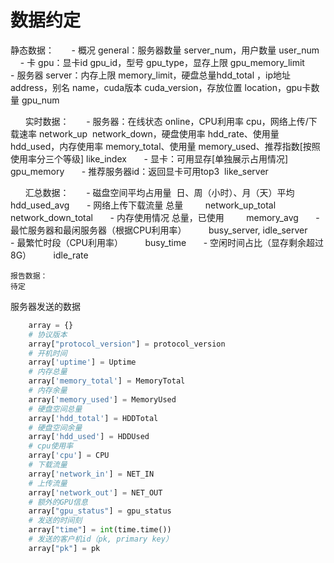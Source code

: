 # 数据约定

静态数据：
      - 概况 general：服务器数量 server_num，用户数量 user_num
      - 卡 gpu：显卡id gpu_id，型号 gpu_type，显存上限 gpu_memory_limit
      - 服务器 server：内存上限 memory_limit，硬盘总量hdd_total ，ip地址 address，别名 name，cuda版本 cuda_version，存放位置 location，gpu卡数量 gpu_num

      实时数据：
      - 服务器：在线状态 online，CPU利用率 cpu，网络上传/下载速率 network_up  network_down，硬盘使用率 hdd_rate、使用量 hdd_used，内存使用率 memory_total、使用量 memory_used、推荐指数[按照使用率分三个等级] like_index
      - 显卡：可用显存[单独展示占用情况] gpu_memory
      - 推荐服务器id：返回显卡可用top3  like_server

      汇总数据：
      - 磁盘空间平均占用量  日、周（小时）、月（天）平均  
        hdd_used_avg
      - 网络上传下载流量 总量 
        network_up_total
        network_down_total
      - 内存使用情况 总量，已使用 
        memory_avg
      - 最忙服务器和最闲服务器（根据CPU利用率）
        busy_server, idle_server
      - 最繁忙时段（CPU利用率）
        busy_time
      - 空闲时间占比（显存剩余超过8G）
        idle_rate

    报告数据：
    待定
服务器发送的数据
```python
    array = {}
    # 协议版本
    array["protocol_version"] = protocol_version
    # 开机时间
    array['uptime'] = Uptime
    # 内存总量
    array['memory_total'] = MemoryTotal
    # 内存余量
    array['memory_used'] = MemoryUsed
    # 硬盘空间总量
    array['hdd_total'] = HDDTotal
    # 硬盘空间余量
    array['hdd_used'] = HDDUsed
    # cpu使用率
    array['cpu'] = CPU
    # 下载流量
    array['network_in'] = NET_IN
    # 上传流量
    array['network_out'] = NET_OUT
    # 额外的GPU信息
    array["gpu_status"] = gpu_status
    # 发送的时间刻
    array["time"] = int(time.time())
    # 发送的客户机id（pk, primary key）
    array["pk"] = pk

```
                